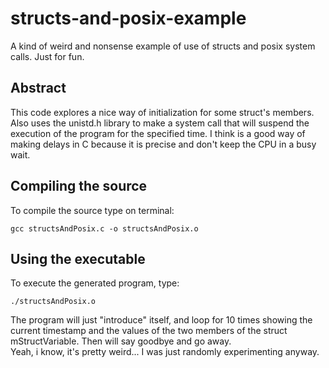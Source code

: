 # structs-and-posix-example
A kind of weird and nonsense example of use of structs and posix system calls. Just for fun.

## Abstract

This code explores a nice way of initialization for some struct's members. 
Also uses the unistd.h library to make a system call that will suspend the execution of the program for the specified time. I think is a good way of making delays in C because it is precise and don't keep the CPU in a busy wait.

## Compiling the source

To compile the source type on terminal:

    gcc structsAndPosix.c -o structsAndPosix.o

## Using the executable    
    
To execute the generated program, type:

    ./structsAndPosix.o
    
The program will just "introduce" itself, and loop for 10 times showing the current timestamp and the values of the two members of the struct mStructVariable.
Then will say goodbye and go away.\
Yeah, i know, it's pretty weird... I was just randomly experimenting anyway.
